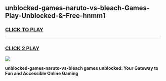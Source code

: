 
## unblocked-games-naruto-vs-bleach-Games-Play-Unblocked-&-Free-hnmm1
<h3>
<a href="https://premium76.site?title=unblocked-games-naruto-vs-bleach&ref=24A">CLICK TO PLAY</a></h3>
<hr>

<h3>
<a href="https://premium76.site?title=unblocked-games-naruto-vs-bleach&ref=24A">CLICK 2 PLAY</a>
  
</h3>

<a href="https://premium76.site?title=unblocked-games-naruto-vs-bleach&ref=24A"><img src="https://clearcache.store/games.png"></a>


**unblocked-games-naruto-vs-bleach games unblocked: Your Gateway to Fun and Accessible Online Gaming**
